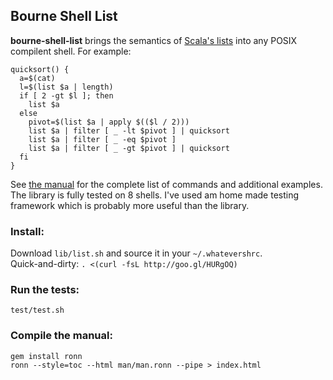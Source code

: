 ## Bourne Shell List

**bourne-shell-list** brings the semantics of [Scala's lists][1] into any POSIX compilent shell. For example:

    quicksort() {
      a=$(cat)
      l=$(list $a | length)
      if [ 2 -gt $l ]; then
        list $a
      else
        pivot=$(list $a | apply $(($l / 2)))
        list $a | filter [ _ -lt $pivot ] | quicksort
        list $a | filter [ _ -eq $pivot ]
        list $a | filter [ _ -gt $pivot ] | quicksort
      fi
    }

See [the manual][2] for the complete list of commands and additional examples. The library is fully tested on 8 shells. I've used am home made testing framework which is probably more useful than the library.

### Install:

Download `lib/list.sh` and source it in your `~/.whatevershrc`.  
Quick-and-dirty: `. <(curl -fsL http://goo.gl/HURgOQ)`

### Run the tests:
    
    test/test.sh
    
### Compile the manual:

    gem install ronn
    ronn --style=toc --html man/man.ronn --pipe > index.html

[1]: http://www.scala-lang.org/api/current/index.html#scala.collection.immutable.List
[2]: http://olivierblanvillain.github.io/bourne-shell-list/
